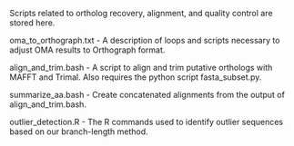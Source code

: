 Scripts related to ortholog recovery, alignment, and quality control are stored here.

oma_to_orthograph.txt - A description of loops and scripts necessary to adjust OMA results to Orthograph format.

align_and_trim.bash - A script to align and trim putative orthologs with MAFFT and Trimal.  Also requires the python script fasta_subset.py.

summarize_aa.bash - Create concatenated alignments from the output of align_and_trim.bash.

outlier_detection.R - The R commands used to identify outlier sequences based on our branch-length method.
